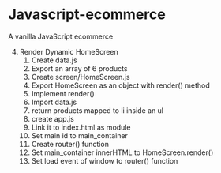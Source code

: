 # Javascript-ecommerce

A vanilla JavaScript ecommerce

4. Render Dynamic HomeScreen
   1. Create data.js
   2. Export an array of 6 products
   3. Create screen/HomeScreen.js
   4. Export HomeScreen as an object with render() method
   5. Implement render()
   6. Import data.js
   7. return products mapped to li inside an ul
   8. create app.js
   9. Link it to index.html as module
   10. Set main id to main_container
   11. Create router() function
   12. Set main_container innerHTML to HomeScreen.render()
   13. Set load event of window to router() function
